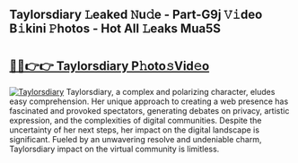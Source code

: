 ## Taylorsdiary 𝙻eaked 𝙽u𝚍e - Part-G9j 𝚅𝚒deo B𝚒kini 𝙿hotos - Hot All 𝙻eaks Mua5S

# <h2><a href="http://ld5af07.urlbe.top/?page=Taylorsdiary">🔗🔗👉👉 Taylorsdiary P𝚑oto𝚜Vid𝚎o</a></h2>

[![Taylorsdiary](https://i.imgur.com/eBuTRDB.gif)](http://ld5af07.urlbe.top/?page=Taylorsdiary)
Taylorsdiary, a complex and polarizing character, eludes easy comprehension. Her unique approach to creating a web presence has fascinated and provoked spectators, generating debates on privacy, artistic expression, and the complexities of digital communities. Despite the uncertainty of her next steps, her impact on the digital landscape is significant. Fueled by an unwavering resolve and undeniable charm, Taylorsdiary impact on the virtual community is limitless.
